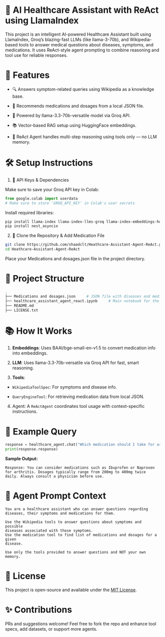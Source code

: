 # 🏥 AI Healthcare Assistant with ReAct using LlamaIndex
This project is an intelligent AI-powered Healthcare Assistant built using LlamaIndex, Groq’s blazing-fast LLMs (like llama-3-70b), and Wikipedia-based tools to answer medical questions about diseases, symptoms, and medications. It uses ReAct-style agent prompting to combine reasoning and tool use for reliable responses.

# 🚀 Features
- 🔍 Answers symptom-related queries using Wikipedia as a knowledge base.

- 💊 Recommends medications and dosages from a local JSON file.

- 🧠 Powered by llama-3.3-70b-versatile model via Groq API.

- 📚 Vector-based RAG setup using HuggingFace embeddings.

- 🤖 ReAct Agent handles multi-step reasoning using tools only — no LLM memory.

# 🛠️ Setup Instructions
1. 🔑 API Keys & Dependencies
   
Make sure to save your Groq API key in Colab:

```python
from google.colab import userdata
# Make sure to store 'GROQ_API_KEY' in Colab's user secrets
```

Install required libraries:

```bash
pip install llama-index llama-index-llms-groq llama-index-embeddings-huggingface
pip install nest_asyncio
```

2. 💼 Clone the Repository & Add Medication File
```bash
git clone https://github.com/shaadclt/Heathcare-Assistant-Agent-ReAct.git
cd Heathcare-Assistant-Agent-ReAct
```
Place your Medications and dosages.json file in the project directory.

# 📁 Project Structure
```bash
.
├── Medications and dosages.json     # JSON file with diseases and medications
├── healthcare_assistant_agent_react.ipynb     # Main notebook for the assistant
├── README.md
├── LICENSE.txt
```

# 📚 How It Works
1. **Embeddings**: Uses BAAI/bge-small-en-v1.5 to convert medication info into embeddings.

2. **LLM**: Uses llama-3.3-70b-versatile via Groq API for fast, smart reasoning.

3. **Tools**:

  - `WikipediaToolSpec`: For symptoms and disease info.

  - `QueryEngineTool`: For retrieving medication data from local JSON.

4. Agent: A `ReActAgent` coordinates tool usage with context-specific instructions.

# 🧪 Example Query
```python
response = healthcare_agent.chat("Which medication should I take for arthritis?")
print(response.response)
```
**Sample Output:**

```pgsql
Response: You can consider medications such as Ibuprofen or Naproxen for arthritis. Dosages typically range from 200mg to 400mg twice daily. Always consult a physician before use.
```

# 🧠 Agent Prompt Context
```text
You are a healthcare assistant who can answer questions regarding 
diseases, their symptoms and medications for them.

Use the Wikipedia tools to answer questions about symptoms and possible 
diseases associated with those symptoms. 
Use the medication tool to find list of medications and dosages for a given
disease.

Use only the tools provided to answer questions and NOT your own memory.
```

# 📄 License
This project is open-source and available under the [MIT License](LICENSE.txt).

# ✨ Contributions
PRs and suggestions welcome! Feel free to fork the repo and enhance tool specs, add datasets, or support more agents.
